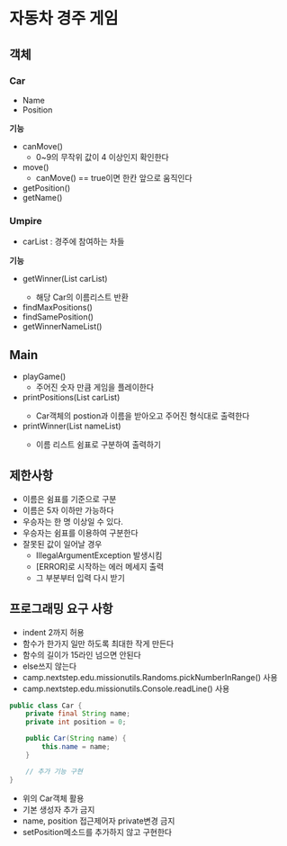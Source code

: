 # 자동차 경주 게임

## 객체

### Car

- Name
- Position

**기능**

- canMove()
    - 0~9의 무작위 값이 4 이상인지 확인한다
- move()
    - canMove() == true이면 한칸 앞으로 움직인다
- getPosition()
- getName()

### Umpire

- carList : 경주에 참여하는 차들

**기능**

- getWinner(List<Car> carList)
    - 해당 Car의 이름리스트 반환
- findMaxPositions()
- findSamePosition()
- getWinnerNameList()

## Main

- playGame()
    - 주어진 숫자 만큼 게임을 플레이한다
- printPositions(List<Car> carList)
    - Car객체의 postion과 이름을 받아오고 주어진 형식대로 출력한다
- printWinner(List<String> nameList)
    - 이름 리스트 쉼표로 구분하여 출력하기

## 제한사항

- 이름은 쉼표를 기준으로 구분
- 이름은 5자 이하만 가능하다
- 우승자는 한 명 이상일 수 있다.
- 우승자는 쉼표를 이용하여 구분한다
- 잘못된 값이 일어날 경우
    - IllegalArgumentException 발생시킴
    - [ERROR]로 시작하는 에러 메세지 출력
    - 그 부분부터 입력 다시 받기

## 프로그래밍 요구 사항

- indent 2까지 허용
- 함수가 한가지 일만 하도록 최대한 작게 만든다
- 함수의 길이가 15라인 넘으면 안된다
- else쓰지 않는다
- camp.nextstep.edu.missionutils.Randoms.pickNumberInRange() 사용
- camp.nextstep.edu.missionutils.Console.readLine() 사용

```java
public class Car {
	private final String name;
	private int position = 0;

	public Car(String name) {
		this.name = name;
	}

	// 추가 기능 구현
}

```

- 위의 Car객체 활용
- 기본 생성자 추가 금지
- name, position 접근제어자 private변경 금지
- setPosition메소드를 추가하지 않고 구현한다


